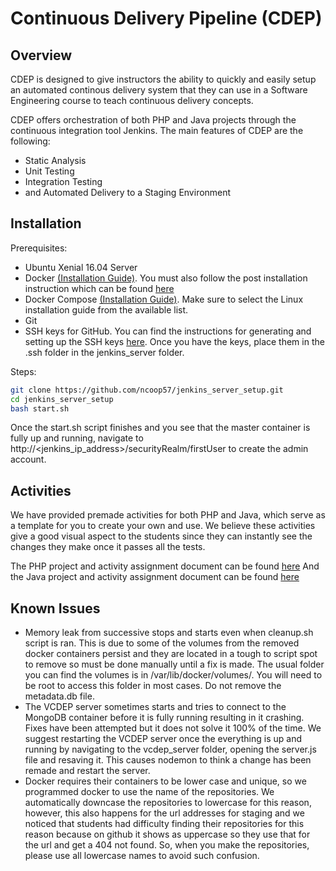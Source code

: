 # Continuous Delivery Pipeline (CDEP)

## Overview
CDEP is designed to give instructors the ability to quickly and easily setup
an automated continous delivery system that they can use in a Software
Engineering course to teach continuous delivery concepts.

CDEP offers orchestration of both PHP and Java projects through the
continuous integration tool Jenkins. The main features of CDEP are the
following:

<ul>
<li> Static Analysis </li>
<li> Unit Testing </li>
<li> Integration Testing </li>
<li> and Automated Delivery to a Staging Environment </li>
</ul>

## Installation
Prerequisites:
<ul>
<li> Ubuntu Xenial 16.04 Server </li>
<li> Docker  <a href="https://docs.docker.com/install/linux/docker-ce/ubuntu/">(Installation Guide)</a>. You must also follow the post installation instruction which can be found <a target="_blank" href="https://docs.docker.com/install/linux/linux-postinstall/">here</a></li>
<li> Docker Compose <a target="_blank" href="https://docs.docker.com/compose/install/#install-compose">(Installation Guide)</a>. Make sure to select the Linux installation guide from the available list.</li>
<li> Git </li>
<li> SSH keys for GitHub. You can find the instructions for generating and
setting up the SSH keys <a target="_blank"
href="https://help.github.com/articles/connecting-to-github-with-ssh/">here</a>. Once you have the keys, place them in the .ssh folder in the jenkins_server folder. </li>
</ul>

Steps:
```bash
git clone https://github.com/ncoop57/jenkins_server_setup.git
cd jenkins_server_setup
bash start.sh
```

Once the start.sh script finishes and you see that the master container is
fully up and running, navigate to http://<jenkins_ip_address>/securityRealm/firstUser
to create the admin account.

## Activities
We have provided premade activities for both PHP and Java, which serve as
a template for you to create your own and use. We believe these activities give
a good visual aspect to the students since they can instantly see the changes
they make once it passes all the tests.

The PHP project and activity assignment document can be found <a target="_blank" href="https://github.com/ncoop57/php_activity">here</a>
And the Java project and activity assignment document can be found <a target="_blank" href="https://github.com/ncoop57/java_activity">here</a>

## Known Issues
<ul>
<li>Memory leak from successive stops and starts even when cleanup.sh script is
ran. This is due to some of the volumes from the removed docker containers
persist and they are located in a tough to script spot to remove so must be
done manually until a fix is made. The usual folder you can find the volumes is
in /var/lib/docker/volumes/. You will need to be root to access this folder in
most cases. Do not remove the metadata.db file.</li>
<li>The VCDEP server sometimes starts and tries to connect to the MongoDB
container before it is fully running resulting in it crashing. Fixes have been
attempted but it does not solve it 100% of the time. We suggest restarting the
VCDEP server once the everything is up and running by navigating to the
vcdep_server folder, opening the server.js file and resaving it. This causes
nodemon to think a change has been remade and restart the server.</li>
<li>Docker requires their containers to be lower case and unique, so we
programmed docker to use the name of the repositories. We automatically
downcase the repositories to lowercase for this reason, however, this also
happens for the url addresses for staging and we noticed that students had
difficulty finding their repositories for this reason because on github it
shows as uppercase so they use that for the url and get a 404 not found. So,
when you make the repositories, please use all lowercase names to avoid such
confusion.</li>
</ul>
